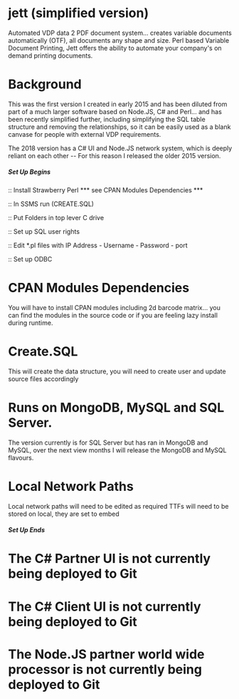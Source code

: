 # jett (simplified version)
Automated VDP data 2 PDF document system... creates variable documents automatically (OTF), all documents any shape and size. 
Perl based Variable Document Printing, Jett offers the ability to automate your company's on demand printing documents.

# Background
This was the first version I created in early 2015 and has been diluted from part of a much larger software based on Node.JS, C# and Perl... and has been recently simplified further, including  simplifying the SQL table structure and removing the relationships, so it can be easily used as a blank canvase for people with external VDP requirements.

The 2018 version has a C# UI and Node.JS network system, which is deeply reliant on each other -- For this reason I released the older 2015 version.

##### Set Up Begins

:: Install Strawberry Perl *** see CPAN Modules Dependencies ***

:: In SSMS run (CREATE.SQL)

:: Put Folders in top lever C drive

:: Set up SQL user rights 

:: Edit *.pl files with IP Address - Username - Password - port

:: Set up ODBC

# CPAN Modules Dependencies
You will have to install CPAN modules including 2d barcode matrix... you can find the modules in the source code or if you are feeling lazy install during runtime.

# Create.SQL
This will create the data structure, you will need to create user and update source files accordingly 

# Runs on MongoDB, MySQL and SQL Server.
The version currently is for SQL Server but has ran in MongoDB and MySQL, over the next view months I will release the MongoDB and MySQL flavours.

# Local Network Paths
Local network paths will need to be edited as required
TTFs will need to be stored on local, they are set to embed 

##### Set Up Ends

# The C# Partner UI is not currently being deployed to Git
# The C# Client UI is not currently being deployed to Git
# The Node.JS partner world wide processor is not currently being deployed to Git
